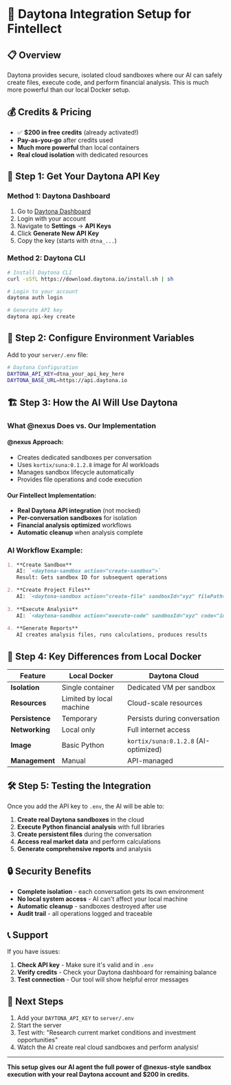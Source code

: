 # 🚀 Daytona Integration Setup for Fintellect

## 📋 Overview

Daytona provides secure, isolated cloud sandboxes where our AI can safely create files, execute code, and perform financial analysis. This is much more powerful than our local Docker setup.

## 💰 Credits & Pricing

- ✅ **$200 in free credits** (already activated!)
- **Pay-as-you-go** after credits used
- **Much more powerful** than local containers
- **Real cloud isolation** with dedicated resources

## 🔑 Step 1: Get Your Daytona API Key

### Method 1: Daytona Dashboard
1. Go to [Daytona Dashboard](https://app.daytona.io/)
2. Login with your account
3. Navigate to **Settings** → **API Keys**
4. Click **Generate New API Key**
5. Copy the key (starts with `dtna_...`)

### Method 2: Daytona CLI
```bash
# Install Daytona CLI
curl -sSfL https://download.daytona.io/install.sh | sh

# Login to your account
daytona auth login

# Generate API key
daytona api-key create
```

## 🔧 Step 2: Configure Environment Variables

Add to your `server/.env` file:

```bash
# Daytona Configuration
DAYTONA_API_KEY=dtna_your_api_key_here
DAYTONA_BASE_URL=https://api.daytona.io
```

## 🏗️ Step 3: How the AI Will Use Daytona

### What @nexus Does vs. Our Implementation

#### @nexus Approach:
- Creates dedicated sandboxes per conversation
- Uses `kortix/suna:0.1.2.8` image for AI workloads
- Manages sandbox lifecycle automatically
- Provides file operations and code execution

#### Our Fintellect Implementation:
- **Real Daytona API integration** (not mocked)
- **Per-conversation sandboxes** for isolation
- **Financial analysis optimized** workflows
- **Automatic cleanup** when analysis complete

### AI Workflow Example:

```markdown
1. **Create Sandbox**
   AI: `<daytona-sandbox action="create-sandbox">`
   Result: Gets sandbox ID for subsequent operations

2. **Create Project Files**
   AI: `<daytona-sandbox action="create-file" sandboxId="xyz" filePath="todo.md" content="# Market Analysis...">`
   
3. **Execute Analysis**
   AI: `<daytona-sandbox action="execute-code" sandboxId="xyz" code="import pandas as pd..." language="python">`
   
4. **Generate Reports**
   AI creates analysis files, runs calculations, produces results
```

## 🎯 Step 4: Key Differences from Local Docker

| Feature | Local Docker | Daytona Cloud |
|---------|--------------|---------------|
| **Isolation** | Single container | Dedicated VM per sandbox |
| **Resources** | Limited by local machine | Cloud-scale resources |
| **Persistence** | Temporary | Persists during conversation |
| **Networking** | Local only | Full internet access |
| **Image** | Basic Python | `kortix/suna:0.1.2.8` (AI-optimized) |
| **Management** | Manual | API-managed |

## 🛠️ Step 5: Testing the Integration

Once you add the API key to `.env`, the AI will be able to:

1. **Create real Daytona sandboxes** in the cloud
2. **Execute Python financial analysis** with full libraries
3. **Create persistent files** during the conversation
4. **Access real market data** and perform calculations
5. **Generate comprehensive reports** and analysis

## 🔒 Security Benefits

- **Complete isolation** - each conversation gets its own environment
- **No local system access** - AI can't affect your local machine
- **Automatic cleanup** - sandboxes destroyed after use
- **Audit trail** - all operations logged and traceable

## 📞 Support

If you have issues:

1. **Check API key** - Make sure it's valid and in `.env`
2. **Verify credits** - Check your Daytona dashboard for remaining balance
3. **Test connection** - Our tool will show helpful error messages

## 🚀 Next Steps

1. Add your `DAYTONA_API_KEY` to `server/.env`
2. Start the server
3. Test with: "Research current market conditions and investment opportunities"
4. Watch the AI create real cloud sandboxes and perform analysis!

---

**This setup gives our AI agent the full power of @nexus-style sandbox execution with your real Daytona account and $200 in credits.** 